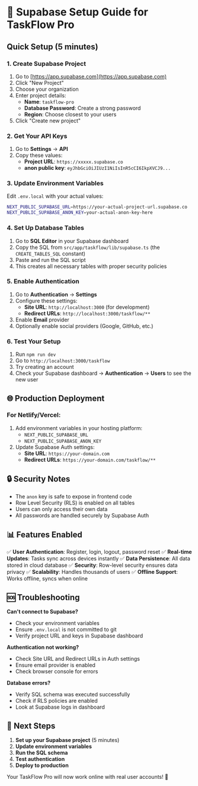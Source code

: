 # 🚀 Supabase Setup Guide for TaskFlow Pro

## Quick Setup (5 minutes)

### 1. Create Supabase Project
1. Go to [https://app.supabase.com](https://app.supabase.com)
2. Click "New Project"
3. Choose your organization
4. Enter project details:
   - **Name**: `taskflow-pro`
   - **Database Password**: Create a strong password
   - **Region**: Choose closest to your users
5. Click "Create new project"

### 2. Get Your API Keys
1. Go to **Settings** → **API**
2. Copy these values:
   - **Project URL**: `https://xxxxx.supabase.co`
   - **anon public key**: `eyJhbGciOiJIUzI1NiIsInR5cCI6IkpXVCJ9...`

### 3. Update Environment Variables
Edit `.env.local` with your actual values:
```bash
NEXT_PUBLIC_SUPABASE_URL=https://your-actual-project-url.supabase.co
NEXT_PUBLIC_SUPABASE_ANON_KEY=your-actual-anon-key-here
```

### 4. Set Up Database Tables
1. Go to **SQL Editor** in your Supabase dashboard
2. Copy the SQL from `src/app/taskflow/lib/supabase.ts` (the `CREATE_TABLES_SQL` constant)
3. Paste and run the SQL script
4. This creates all necessary tables with proper security policies

### 5. Enable Authentication
1. Go to **Authentication** → **Settings**
2. Configure these settings:
   - **Site URL**: `http://localhost:3000` (for development)
   - **Redirect URLs**: `http://localhost:3000/taskflow/**`
3. Enable **Email** provider
4. Optionally enable social providers (Google, GitHub, etc.)

### 6. Test Your Setup
1. Run `npm run dev`
2. Go to `http://localhost:3000/taskflow`
3. Try creating an account
4. Check your Supabase dashboard → **Authentication** → **Users** to see the new user

## 🌐 Production Deployment

### For Netlify/Vercel:
1. Add environment variables in your hosting platform:
   - `NEXT_PUBLIC_SUPABASE_URL`
   - `NEXT_PUBLIC_SUPABASE_ANON_KEY`
2. Update Supabase Auth settings:
   - **Site URL**: `https://your-domain.com`
   - **Redirect URLs**: `https://your-domain.com/taskflow/**`

## 🔒 Security Notes

- The `anon` key is safe to expose in frontend code
- Row Level Security (RLS) is enabled on all tables
- Users can only access their own data
- All passwords are handled securely by Supabase Auth

## 📊 Features Enabled

✅ **User Authentication**: Register, login, logout, password reset
✅ **Real-time Updates**: Tasks sync across devices instantly
✅ **Data Persistence**: All data stored in cloud database
✅ **Security**: Row-level security ensures data privacy
✅ **Scalability**: Handles thousands of users
✅ **Offline Support**: Works offline, syncs when online

## 🆘 Troubleshooting

**Can't connect to Supabase?**
- Check your environment variables
- Ensure `.env.local` is not committed to git
- Verify project URL and keys in Supabase dashboard

**Authentication not working?**
- Check Site URL and Redirect URLs in Auth settings
- Ensure email provider is enabled
- Check browser console for errors

**Database errors?**
- Verify SQL schema was executed successfully
- Check if RLS policies are enabled
- Look at Supabase logs in dashboard

## 🎯 Next Steps

1. **Set up your Supabase project** (5 minutes)
2. **Update environment variables**
3. **Run the SQL schema**
4. **Test authentication**
5. **Deploy to production**

Your TaskFlow Pro will now work online with real user accounts! 🎉